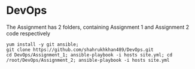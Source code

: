 # DevOps

The Assignment has 2 folders, containing Assignment 1 and Assignment 2 code respectively

```
yum install -y git ansible;
git clone https://github.com/shahrukhkhan489/DevOps.git
cd DevOps/Assignment_1; ansible-playbook -i hosts site.yml; cd /root/DevOps/Assignment_2; ansible-playbook -i hosts site.yml
```
